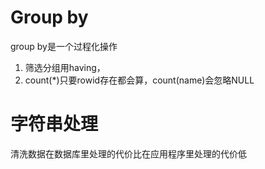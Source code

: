 
# Group by

group by是一个过程化操作

1. 筛选分组用having，
2. count(\*)只要rowid存在都会算，count(name)会忽略NULL



# 字符串处理

清洗数据在数据库里处理的代价比在应用程序里处理的代价低